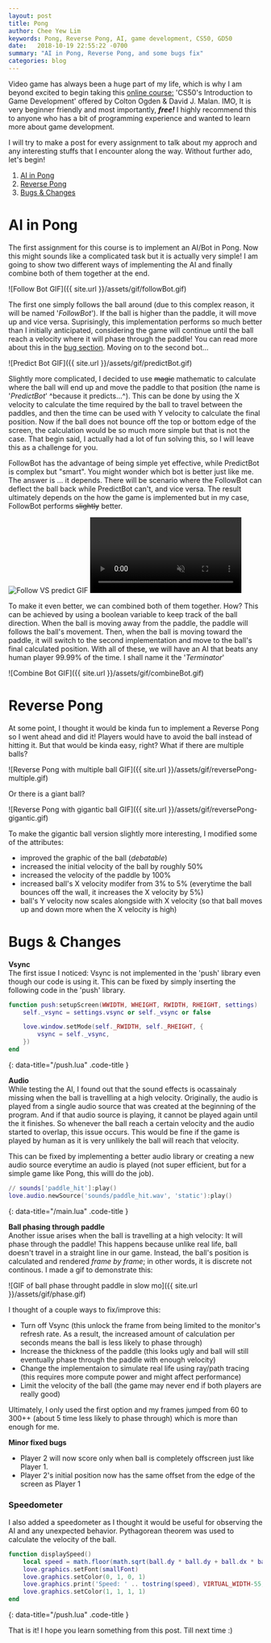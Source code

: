 ```yaml
---
layout: post
title: Pong
author: Chee Yew Lim
keywords: Pong, Reverse Pong, AI, game development, CS50, GD50 
date:   2018-10-19 22:55:22 -0700
summary: "AI in Pong, Reverse Pong, and some bugs fix"
categories: blog
---
```


Video game has always been a huge part of my life, which is why I am beyond excited to begin taking this [online course:][online-course] 'CS50's Introduction to Game Development' offered by Colton Ogden & David J. Malan. IMO, It is very beginner friendly and most importantly, ***free!*** I highly recommend this to anyone who has a bit of programming experience and wanted to learn more about game development. 

I will try to make a post for every assignment to talk about my approch and any interesting stuffs that I encounter along the way. Without further ado, let's begin!

1. [AI in Pong](#ai-in-pong)
2. [Reverse Pong](#reverse-pong)
3. [Bugs & Changes](#bugs--changes)

# AI in Pong
The first assignment for this course is to implement an AI/Bot in Pong. Now this might sounds like a complicated task but it is actually very simple! I am going to show two different ways of implementing the AI and finally combine both of them together at the end.

![Follow Bot GIF]({{ site.url }}/assets/gif/followBot.gif)

The first one simply follows the ball around (due to this complex reason, it will be named '*FollowBot*'). If the ball is higher than the paddle, it will move up and vice versa. Suprisingly, this implementation performs so much better than I initially anticipated, considering the game will continue until the ball reach a velocity where it will phase through the paddle! You can read more about this in the [bug section](#bugs--changes). Moving on to the second bot...

![Predict Bot GIF]({{ site.url }}/assets/gif/predictBot.gif)

Slightly more complicated, I decided to use ~~magic~~ mathematic to calculate where the ball will end up and move the paddle to that position (the name is '*PredictBot*' ^because it predicts...^). This can be done by using the X velocity to calculate the time required by the ball to travel between the paddles, and then the time can be used with Y velocity to calculate the final position. Now if the ball does not bounce off the top or bottom edge of the screen, the calculation would be so much more simple but that is not the case. That begin said, I actually had a lot of fun solving this, so I will leave this as a challenge for you. 

FollowBot has the advantage of being simple yet effective, while PredictBot is complex but "smart". You might wonder which bot is better just like me. The answer is ... it depends. There will be scenario where the FollowBot can deflect the ball back while PredictBot can't, and vice versa. The result ultimately depends on the how the game is implemented but in my case, FollowBot performs ~~slightly~~ better. 

![Follow VS predict GIF](https://gfycat.com/gifs/detail/DelightfulIllustriousGemsbuck)
<video autoplay controls loop muted>
  <source src="{{ site.url }}/assets/gif/reversePong - multiple.mp4" type="video/mp4">
Your browser does not support the video tag.
</video> 
     
To make it even better, we can combined both of them together. How? This can be achieved by using a boolean variable to keep track of the ball direction. When the ball is moving away from the paddle, the paddle will follows the ball's movement. Then, when the ball is moving toward the paddle, it will switch to the second implementation and move to the ball's final calculated position. With all of these, we will have an AI that beats any human player 99.99% of the time. I shall name it the '*Terminator*'

![Combine Bot GIF]({{ site.url }}/assets/gif/combineBot.gif)    

# Reverse Pong
At some point, I thought it would be kinda fun to implement a Reverse Pong so I went ahead and did it! Players would have to avoid the ball instead of hitting it. But that would be kinda easy, right? What if there are multiple balls?

![Reverse Pong with multiple ball GIF]({{ site.url }}/assets/gif/reversePong-multiple.gif)

Or there is a giant ball?

![Reverse Pong with gigantic ball GIF]({{ site.url }}/assets/gif/reversePong-gigantic.gif)

To make the gigantic ball version slightly more interesting, I modified some of the attributes:
- improved the graphic of the ball (*debatable*)
- increased the initial velocity of the ball by roughly 50%
- increased the velocity of the paddle by 100%
- increased ball's X velocity modifer from 3% to 5% (everytime the ball  bounces off the wall, it increases the X velocity by 5%)  
- ball's Y velocity now scales alongside with X velocity (so that ball moves up and down more when the X velocity is high)


# Bugs & Changes
**Vsync**  
The first issue I noticed: Vsync is not implemented in the 'push' library even though our code is using it. This can be fixed by simply inserting the following code in the 'push' library. 
```lua
function push:setupScreen(WWIDTH, WHEIGHT, RWIDTH, RHEIGHT, settings)
	self._vsync = settings.vsync or self._vsync or false

	love.window.setMode(self._RWIDTH, self._RHEIGHT, {
		vsync = self._vsync,
	})
end
```
{: data-title="/push.lua" .code-title }

**Audio**  
While testing the AI, I found out that the sound effects is ocassainaly missing when the ball is travellling at a high velocity. Originally, the audio is played from a single audio source that was created at the beginning of the program. And if that audio source is playing, it cannot be played again until the it finishes. So whenever the ball reach a certain velocity and the audio started to overlap, this issue occurs. This would be fine if the game is played by human as it is very unllikely the ball will reach that velocity.
  
This can be fixed by implementing a better audio library or creating a new audio source everytime an audio is played (not super efficient, but for a simple game like Pong, this willl do the job).  
```lua
// sounds['paddle_hit']:play()
love.audio.newSource('sounds/paddle_hit.wav', 'static'):play()
```
{: data-title="/main.lua" .code-title }


**Ball phasing through paddle**  
Another issue arises when the ball is travelling at a high velocity: It will phase through the paddle! This happens because unlike real life, ball doesn't travel in a straight line in our game. Instead, the ball's position is calculated and rendered *frame by frame*; in other words, it is discrete not continous. I made a gif to demonstrate this: 

![GIF of ball phase throught paddle in slow mo]({{ site.url }}/assets/gif/phase.gif)

I thought of  a couple ways to fix/improve this: 
 - Turn off Vsync (this unlock the frame from being limited to the monitor's refresh rate. As a result, the increased amount of calculation per seconds means the ball is less likely to phase through)
 - Increase the thickness of the paddle (this looks ugly and ball will still eventually phase through the paddle with enough velocity)
 - Change the implementaion to simulate real life using ray/path tracing (this requires more compute power and might affect performance)
 - Limit the velocity of the ball (the game may never end if both players are really good)

Ultimately, I only used the first option  and my frames jumped from 60
 to 300++ (about 5 time less likely to phase through) which is more than enough for me.   


**Minor fixed bugs**
- Player 2 will now score only when ball is completely offscreen just like Player 1.
- Player 2's initial position now has the same offset from the edge of the screen as Player 1 


### Speedometer 
I also added a speedometer as I thought it would be useful for observing the AI and any unexpected behavior. Pythagorean theorem was used to calculate the velocity of the ball. 
```lua
function displaySpeed()
	local speed = math.floor(math.sqrt(ball.dy * ball.dy + ball.dx * ball.dx))
	love.graphics.setFont(smallFont)
	love.graphics.setColor(0, 1, 0, 1)
	love.graphics.print('Speed: ' .. tostring(speed), VIRTUAL_WIDTH-55, 10)
	love.graphics.setColor(1, 1, 1, 1)
end
```
{: data-title="/push.lua" .code-title }

That is it! I hope you learn something from this post. Till next time :)

[online-course]: https://courses.edx.org/courses/course-v1:HarvardX+CS50G+Games/course/

